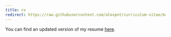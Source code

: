 ```yaml
---
title: cv
redirect: https://raw.githubusercontent.com/alexpnt/curriculum-vitae/master/alexandre-pinto-cv.pdf
---
```


You can find an updated version of my resume [here](https://raw.githubusercontent.com/alexpnt/curriculum-vitae/master/alexandre-pinto-cv.pdf).
